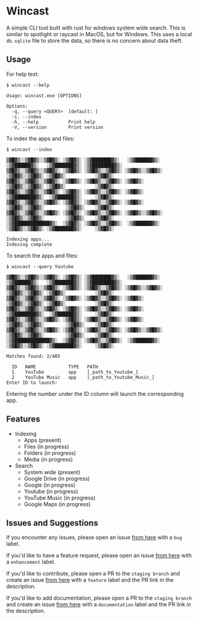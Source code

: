 # Wincast

A simple CLI tool built with rust for windows system wide search.
This is similar to spotlight or raycast in MacOS, but for Windows.
This uses a local `db.sqlite` file to store the data, so there is no concern about data theft.

## Usage

For help text:


```pwsh
$ wincast --help

Usage: wincast.exe [OPTIONS]

Options:
  -q, --query <QUERY>  [default: ]
  -i, --index
  -h, --help           Print help
  -V, --version        Print version
```

To index the apps and files:

```pwsh
$ wincast --index

▒▓█▓▒░░▒▓█▓▒░░▒▓█▓▒░ ░▒▓█▓▒░ ░▒▓███████▓▒░   ░▒▓██████▓▒░   ░▒▓██████▓▒░   ░▒▓███████▓▒░ ░▒▓████████▓▒░
▒▓█▓▒░░▒▓█▓▒░░▒▓█▓▒░ ░▒▓█▓▒░ ░▒▓█▓▒░░▒▓█▓▒░ ░▒▓█▓▒░░▒▓█▓▒░ ░▒▓█▓▒░░▒▓█▓▒░ ░▒▓█▓▒░           ░▒▓█▓▒░
▒▓█▓▒░░▒▓█▓▒░░▒▓█▓▒░ ░▒▓█▓▒░ ░▒▓█▓▒░░▒▓█▓▒░ ░▒▓█▓▒░        ░▒▓█▓▒░░▒▓█▓▒░ ░▒▓█▓▒░           ░▒▓█▓▒░
▒▓█▓▒░░▒▓█▓▒░░▒▓█▓▒░ ░▒▓█▓▒░ ░▒▓█▓▒░░▒▓█▓▒░ ░▒▓█▓▒░        ░▒▓████████▓▒░  ░▒▓██████▓▒░     ░▒▓█▓▒░
▒▓█▓▒░░▒▓█▓▒░░▒▓█▓▒░ ░▒▓█▓▒░ ░▒▓█▓▒░░▒▓█▓▒░ ░▒▓█▓▒░        ░▒▓█▓▒░░▒▓█▓▒░        ░▒▓█▓▒░    ░▒▓█▓▒░
▒▓█▓▒░░▒▓█▓▒░░▒▓█▓▒░ ░▒▓█▓▒░ ░▒▓█▓▒░░▒▓█▓▒░ ░▒▓█▓▒░░▒▓█▓▒░ ░▒▓█▓▒░░▒▓█▓▒░        ░▒▓█▓▒░    ░▒▓█▓▒░
░▒▓█████████████▓▒░  ░▒▓█▓▒░ ░▒▓█▓▒░░▒▓█▓▒░  ░▒▓██████▓▒░  ░▒▓█▓▒░░▒▓█▓▒░ ░▒▓███████▓▒░     ░▒▓█▓▒░

Indexing apps...
Indexing complete
```

To search the apps and files:

```pwsh
$ wincast --query Youtube

▒▓█▓▒░░▒▓█▓▒░░▒▓█▓▒░ ░▒▓█▓▒░ ░▒▓███████▓▒░   ░▒▓██████▓▒░   ░▒▓██████▓▒░   ░▒▓███████▓▒░ ░▒▓████████▓▒░
▒▓█▓▒░░▒▓█▓▒░░▒▓█▓▒░ ░▒▓█▓▒░ ░▒▓█▓▒░░▒▓█▓▒░ ░▒▓█▓▒░░▒▓█▓▒░ ░▒▓█▓▒░░▒▓█▓▒░ ░▒▓█▓▒░           ░▒▓█▓▒░
▒▓█▓▒░░▒▓█▓▒░░▒▓█▓▒░ ░▒▓█▓▒░ ░▒▓█▓▒░░▒▓█▓▒░ ░▒▓█▓▒░        ░▒▓█▓▒░░▒▓█▓▒░ ░▒▓█▓▒░           ░▒▓█▓▒░
▒▓█▓▒░░▒▓█▓▒░░▒▓█▓▒░ ░▒▓█▓▒░ ░▒▓█▓▒░░▒▓█▓▒░ ░▒▓█▓▒░        ░▒▓████████▓▒░  ░▒▓██████▓▒░     ░▒▓█▓▒░
▒▓█▓▒░░▒▓█▓▒░░▒▓█▓▒░ ░▒▓█▓▒░ ░▒▓█▓▒░░▒▓█▓▒░ ░▒▓█▓▒░        ░▒▓█▓▒░░▒▓█▓▒░        ░▒▓█▓▒░    ░▒▓█▓▒░
▒▓█▓▒░░▒▓█▓▒░░▒▓█▓▒░ ░▒▓█▓▒░ ░▒▓█▓▒░░▒▓█▓▒░ ░▒▓█▓▒░░▒▓█▓▒░ ░▒▓█▓▒░░▒▓█▓▒░        ░▒▓█▓▒░    ░▒▓█▓▒░
░▒▓█████████████▓▒░  ░▒▓█▓▒░ ░▒▓█▓▒░░▒▓█▓▒░  ░▒▓██████▓▒░  ░▒▓█▓▒░░▒▓█▓▒░ ░▒▓███████▓▒░     ░▒▓█▓▒░

Matches found: 2/405

  ID   NAME            TYPE   PATH
  1    YouTube         app    [_path_to_Youtube_]
  2    YouTube Music   app    [_path_to_Youtube_Music_]
Enter ID to launch:
```

Entering the number under the ID column will launch the corresponding app.

## Features

- Indexing
    - Apps (present)
    - Files (in progress)
    - Folders (in progress)
    - Media (in progress)
- Search
    - System wide (present)
    - Google Drive (in progress)
    - Google (in progress)
    - Youtube (in progress)
    - YouTube Music (in progress)
    - Google Maps (in progress)

## Issues and Suggestions

If you encounter any issues, please open an issue [from here](https://github.com/Samyc2002/wincast/issues/new) with a `bug` label.

If you'd like to have a feature request, please open an issue [from here](https://github.com/Samyc2002/wincast/issues/new) with a `enhancement` label.

If you'd like to contribute, please open a PR to the `staging branch` and create an issue [from here](https://github.com/Samyc2002/wincast/issues/new) with a `feature` label and the PR link in the description.

If you'd like to add documentation, please open a PR to the `staging branch` and create an issue [from here](https://github.com/Samyc2002/wincast/issues/new) with a `documentation` label and the PR link in the description.
